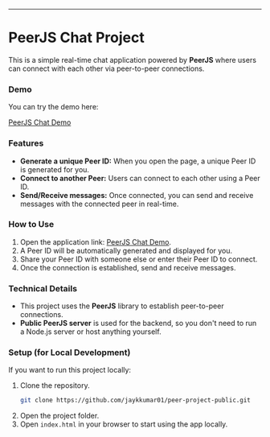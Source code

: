
---

# PeerJS Chat Project

This is a simple real-time chat application powered by **PeerJS** where users can connect with each other via peer-to-peer connections.

### Demo
You can try the demo here:

[PeerJS Chat Demo](https://jaykkumar01.github.io/peer-project-public/)

### Features
- **Generate a unique Peer ID:** When you open the page, a unique Peer ID is generated for you.
- **Connect to another Peer:** Users can connect to each other using a Peer ID.
- **Send/Receive messages:** Once connected, you can send and receive messages with the connected peer in real-time.

### How to Use
1. Open the application link: [PeerJS Chat Demo](https://jaykkumar01.github.io/peer-project-public/).
2. A Peer ID will be automatically generated and displayed for you.
3. Share your Peer ID with someone else or enter their Peer ID to connect.
4. Once the connection is established, send and receive messages.

### Technical Details
- This project uses the **PeerJS** library to establish peer-to-peer connections.
- **Public PeerJS server** is used for the backend, so you don't need to run a Node.js server or host anything yourself.
  
### Setup (for Local Development)

If you want to run this project locally:

1. Clone the repository.
    ```bash
    git clone https://github.com/jaykkumar01/peer-project-public.git
    ```
2. Open the project folder.
3. Open `index.html` in your browser to start using the app locally.
